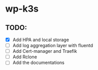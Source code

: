 # wp-k3s

## TODO:
- [x] Add HPA and local storage
- [ ] Add log aggregation layer with fluentd
- [ ] Add Cert-manager and Traefik
- [ ] Add Rclone
- [ ] Add the documentations
